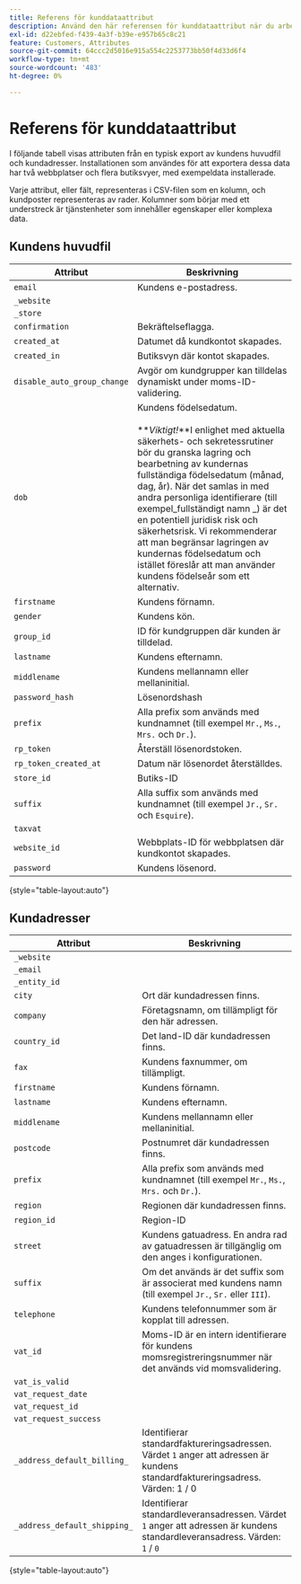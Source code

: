 ```yaml
---
title: Referens för kunddataattribut
description: Använd den här referensen för kunddataattribut när du arbetar med kunddataimport och -export.
exl-id: d22ebfed-f439-4a3f-b39e-e957b65c8c21
feature: Customers, Attributes
source-git-commit: 64ccc2d5016e915a554c2253773bb50f4d33d6f4
workflow-type: tm+mt
source-wordcount: '483'
ht-degree: 0%

---
```


# Referens för kunddataattribut

I följande tabell visas attributen från en typisk export av kundens huvudfil och kundadresser. Installationen som användes för att exportera dessa data har två webbplatser och flera butiksvyer, med exempeldata installerade.

Varje attribut, eller fält, representeras i CSV-filen som en kolumn, och kundposter representeras av rader. Kolumner som börjar med ett understreck är tjänstenheter som innehåller egenskaper eller komplexa data.

## Kundens huvudfil

| Attribut | Beskrivning |
|--- |--- |
| `email` | Kundens e-postadress. |
| `_website` |  |
| `_store` |  |
| `confirmation` | Bekräftelseflagga. |
| `created_at` | Datumet då kundkontot skapades. |
| `created_in` | Butiksvyn där kontot skapades. |
| `disable_auto_group_change` | Avgör om kundgrupper kan tilldelas dynamiskt under moms-ID-validering. |
| `dob` | Kundens födelsedatum. <br><br>**_Viktigt!_**I enlighet med aktuella säkerhets- och sekretessrutiner bör du granska lagring och bearbetning av kundernas fullständiga födelsedatum (månad, dag, år). När det samlas in med andra personliga identifierare (till exempel_fullständigt namn _) är det en potentiell juridisk risk och säkerhetsrisk. Vi rekommenderar att man begränsar lagringen av kundernas födelsedatum och istället föreslår att man använder kundens födelseår som ett alternativ. |
| `firstname` | Kundens förnamn. |
| `gender` | Kundens kön. |
| `group_id` | ID för kundgruppen där kunden är tilldelad. |
| `lastname` | Kundens efternamn. |
| `middlename` | Kundens mellannamn eller mellaninitial. |
| `password_hash` | Lösenordshash |
| `prefix` | Alla prefix som används med kundnamnet (till exempel `Mr.`, `Ms.`, `Mrs.` och `Dr.`). |
| `rp_token` | Återställ lösenordstoken. |
| `rp_token_created_at` | Datum när lösenordet återställdes. |
| `store_id` | Butiks-ID |
| `suffix` | Alla suffix som används med kundnamnet (till exempel `Jr.`, `Sr.` och `Esquire`). |
| `taxvat` |  |
| `website_id` | Webbplats-ID för webbplatsen där kundkontot skapades. |
| `password` | Kundens lösenord. |

{style="table-layout:auto"}

## Kundadresser

| Attribut | Beskrivning |
|--- |--- |
| `_website` |  |
| `_email` |  |
| `_entity_id` |  |
| `city` | Ort där kundadressen finns. |
| `company` | Företagsnamn, om tillämpligt för den här adressen. |
| `country_id` | Det land-ID där kundadressen finns. |
| `fax` | Kundens faxnummer, om tillämpligt. |
| `firstname` | Kundens förnamn. |
| `lastname` | Kundens efternamn. |
| `middlename` | Kundens mellannamn eller mellaninitial. |
| `postcode` | Postnumret där kundadressen finns. |
| `prefix` | Alla prefix som används med kundnamnet (till exempel `Mr.`, `Ms.`, `Mrs.` och `Dr.`). |
| `region` | Regionen där kundadressen finns. |
| `region_id` | Region-ID |
| `street` | Kundens gatuadress. En andra rad av gatuadressen är tillgänglig om den anges i konfigurationen. |
| `suffix` | Om det används är det suffix som är associerat med kundens namn (till exempel `Jr.`, `Sr.` eller `III`). |
| `telephone` | Kundens telefonnummer som är kopplat till adressen. |
| `vat_id` | Moms-ID är en intern identifierare för kundens momsregistreringsnummer när det används vid momsvalidering. |
| `vat_is_valid` |  |
| `vat_request_date` |  |
| `vat_request_id` |  |
| `vat_request_success` |  |
| `_address_default_billing_` | Identifierar standardfaktureringsadressen. Värdet `1` anger att adressen är kundens standardfaktureringsadress. Värden: 1 / 0 |
| `_address_default_shipping_` | Identifierar standardleveransadressen. Värdet `1` anger att adressen är kundens standardleveransadress. Värden: `1` / `0` |

{style="table-layout:auto"}
